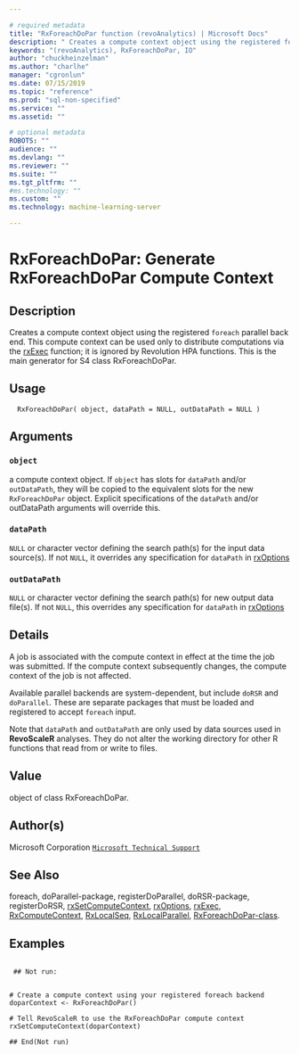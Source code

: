 ```yaml
--- 

# required metadata 
title: "RxForeachDoPar function (revoAnalytics) | Microsoft Docs" 
description: " Creates a compute context object using the registered foreach parallel back end. This compute context can be used only to distribute computations via the [rxExec](rxExec.md) function; it is ignored by Revolution HPA functions. This is the main generator for S4 class RxForeachDoPar. " 
keywords: "(revoAnalytics), RxForeachDoPar, IO" 
author: "chuckheinzelman"
ms.author: "charlhe" 
manager: "cgronlun" 
ms.date: 07/15/2019
ms.topic: "reference" 
ms.prod: "sql-non-specified"
ms.service: "" 
ms.assetid: "" 

# optional metadata 
ROBOTS: "" 
audience: "" 
ms.devlang: "" 
ms.reviewer: "" 
ms.suite: "" 
ms.tgt_pltfrm: "" 
#ms.technology: "" 
ms.custom: "" 
ms.technology: machine-learning-server

--- 
```



 # RxForeachDoPar: Generate RxForeachDoPar Compute Context 
 ## Description

Creates a compute context object using the registered `foreach`
parallel back end. This compute context can be used only to distribute computations
via the [rxExec](rxExec.md) function; it is ignored by Revolution HPA functions.
This is the main generator for S4 class RxForeachDoPar.


 ## Usage

```   
  RxForeachDoPar( object, dataPath = NULL, outDataPath = NULL )

```


 ## Arguments




 ### `object`
 a compute context object. If `object` has slots for   `dataPath` and/or `outDataPath`, they will be copied to the  equivalent slots for the new `RxForeachDoPar` object. Explicit specifications  of the `dataPath` and/or outDataPath arguments will override this.   



 ### `dataPath`
 `NULL` or character vector defining the search path(s) for the input data source(s).  If not `NULL`, it overrides any specification for `dataPath` in [rxOptions](rxOptions.md) 



 ### `outDataPath`
 `NULL` or character vector defining the search path(s) for   new output data file(s).  If not `NULL`, this overrides any specification for `dataPath` in [rxOptions](rxOptions.md)  




 ## Details

A job is associated with the compute context in effect at the time the job
was submitted. If the compute context subsequently changes, the compute context of the
job is not affected.

Available parallel backends are system-dependent, but include `doRSR` and `doParallel`. 
These are separate packages that must be
loaded and registered to accept `foreach` input.

Note that `dataPath` and `outDataPath` are only used by
data sources used in **RevoScaleR** analyses. They do not alter the
working directory for other R functions that read from or write to files. 



 ## Value

object of class RxForeachDoPar.


 ## Author(s)
 Microsoft Corporation [`Microsoft Technical Support`](https://go.microsoft.com/fwlink/?LinkID=698556&clcid=0x409)


 ## See Also

foreach,
doParallel-package,
registerDoParallel,
doRSR-package,
registerDoRSR,
[rxSetComputeContext](rxSetComputeContext.md),
[rxOptions](rxOptions.md),
[rxExec](rxExec.md),
[RxComputeContext](RxComputeContext.md),
[RxLocalSeq](RxLocalSeq.md),
[RxLocalParallel](RxLocalParallel.md),
[RxForeachDoPar-class](RxForeachDoPar-class.md).


 ## Examples

 ```

  ## Not run:


# Create a compute context using your registered foreach backend
doparContext <- RxForeachDoPar()

# Tell RevoScaleR to use the RxForeachDoPar compute context
rxSetComputeContext(doparContext)

 ## End(Not run) 
```



